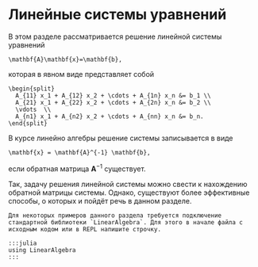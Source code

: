 # Линейные системы уравнений

В этом разделе рассматривается решение линейной системы уравнений 

```{math}
\mathbf{A}\mathbf{x}=\mathbf{b},
```

которая в явном виде представляет собой

```{math}
\begin{split}
  A_{11} x_1 + A_{12} x_2 + \cdots + A_{1n} x_n &= b_1 \\
  A_{21} x_1 + A_{22} x_2 + \cdots + A_{2n} x_n &= b_2 \\
  \vdots  \\
  A_{n1} x_1 + A_{n2} x_2 + \cdots + A_{nn} x_n &= b_n.
\end{split}
```

В курсе линейно алгебры решение системы записывается в виде

```{math}
\mathbf{x} = \mathbf{A}^{-1} \mathbf{b},
```

если обратная матрица $\mathbf{A}^{-1}$ существует.

Так, задачу решения линейной системы можно свести к нахождению обратной матрицы системы. Однако, существуют более эффективные способы, о которых и пойдёт речь в данном разделе.

```{note}
Для некоторых примеров данного раздела требуется подключение стандартной библиотеки `LinearAlgebra`. Для этого в начале файла с исходным кодом или в REPL напишите строчку.

:::julia
using LinearAlgebra
:::
```
